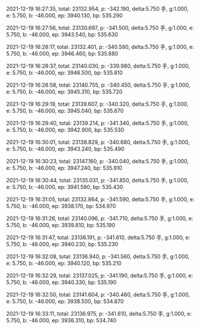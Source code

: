 2021-12-19 16:27:35, total: 23132.954, p: -342.190, delta:5.750 手, g:1.000, e: 5.750, b: -46.000, ep: 3940.130, bp: 535.290

2021-12-19 16:27:56, total: 23130.697, p: -341.500, delta:5.750 手, g:1.000, e: 5.750, b: -46.000, ep: 3943.540, bp: 535.630

2021-12-19 16:28:17, total: 23132.401, p: -340.580, delta:5.750 手, g:1.000, e: 5.750, b: -46.000, ep: 3946.460, bp: 535.880

2021-12-19 16:28:37, total: 23140.030, p: -339.980, delta:5.750 手, g:1.000, e: 5.750, b: -46.000, ep: 3946.500, bp: 535.810

2021-12-19 16:28:58, total: 23140.755, p: -340.450, delta:5.750 手, g:1.000, e: 5.750, b: -46.000, ep: 3945.310, bp: 535.720

2021-12-19 16:29:19, total: 23139.607, p: -340.320, delta:5.750 手, g:1.000, e: 5.750, b: -46.000, ep: 3945.040, bp: 535.670

2021-12-19 16:29:40, total: 23139.214, p: -341.340, delta:5.750 手, g:1.000, e: 5.750, b: -46.000, ep: 3942.900, bp: 535.530

2021-12-19 16:30:01, total: 23138.829, p: -340.680, delta:5.750 手, g:1.000, e: 5.750, b: -46.000, ep: 3943.240, bp: 535.490

2021-12-19 16:30:23, total: 23147.160, p: -340.040, delta:5.750 手, g:1.000, e: 5.750, b: -46.000, ep: 3947.240, bp: 535.910

2021-12-19 16:30:44, total: 23135.031, p: -341.850, delta:5.750 手, g:1.000, e: 5.750, b: -46.000, ep: 3941.590, bp: 535.430

2021-12-19 16:31:05, total: 23132.864, p: -341.590, delta:5.750 手, g:1.000, e: 5.750, b: -46.000, ep: 3938.170, bp: 534.970

2021-12-19 16:31:26, total: 23140.096, p: -341.710, delta:5.750 手, g:1.000, e: 5.750, b: -46.000, ep: 3939.810, bp: 535.190

2021-12-19 16:31:47, total: 23136.191, p: -341.610, delta:5.750 手, g:1.000, e: 5.750, b: -46.000, ep: 3940.230, bp: 535.230

2021-12-19 16:32:08, total: 23136.940, p: -341.560, delta:5.750 手, g:1.000, e: 5.750, b: -46.000, ep: 3940.120, bp: 535.210

2021-12-19 16:32:29, total: 23137.025, p: -341.190, delta:5.750 手, g:1.000, e: 5.750, b: -46.000, ep: 3940.330, bp: 535.190

2021-12-19 16:32:50, total: 23141.604, p: -340.460, delta:5.750 手, g:1.000, e: 5.750, b: -46.000, ep: 3938.500, bp: 534.870

2021-12-19 16:33:11, total: 23136.975, p: -341.610, delta:5.750 手, g:1.000, e: 5.750, b: -46.000, ep: 3936.310, bp: 534.740